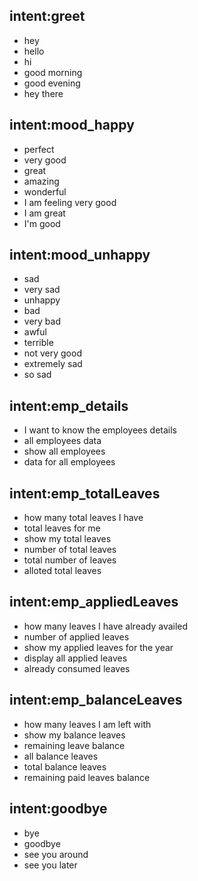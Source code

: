## intent:greet
- hey
- hello
- hi
- good morning
- good evening
- hey there

## intent:mood_happy
- perfect
- very good
- great
- amazing
- wonderful
- I am feeling very good
- I am great
- I'm good

## intent:mood_unhappy
- sad
- very sad
- unhappy
- bad
- very bad
- awful
- terrible
- not very good
- extremely sad
- so sad

## intent:emp_details
- I want to know the employees details
- all employees data 
- show all employees
- data for all employees

## intent:emp_totalLeaves
- how many total leaves I have
- total leaves for me
- show my total leaves
- number of total leaves
- total number of leaves
- alloted total leaves

## intent:emp_appliedLeaves
- how many leaves I have already availed
- number of applied leaves
- show my applied leaves for the year
- display all applied leaves
- already consumed leaves

## intent:emp_balanceLeaves
- how many leaves I am left with
- show my balance leaves 
- remaining leave balance
- all balance leaves
- total balance leaves
- remaining paid leaves balance

## intent:goodbye
- bye
- goodbye
- see you around
- see you later
